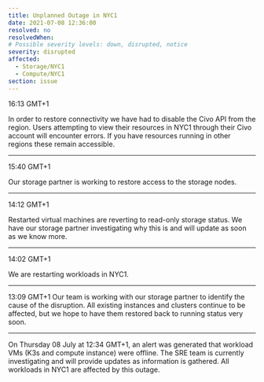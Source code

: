 ```yaml
---
title: Unplanned Outage in NYC1
date: 2021-07-08 12:36:00
resolved: no
resolvedWhen:
# Possible severity levels: down, disrupted, notice
severity: disrupted
affected:
  - Storage/NYC1
  - Compute/NYC1
section: issue
---
```

16:13 GMT+1

In order to restore connectivity we have had to disable the Civo API from the region. Users attempting to view their resources in NYC1 through their Civo account will encounter errors. If you have resources running in other regions these remain accessible.

---
15:40 GMT+1

Our storage partner is working to restore access to the storage nodes.

---
14:12 GMT+1

Restarted virtual machines are reverting to read-only storage status. We have our storage partner investigating why this is and will update as soon as we know more.

---
14:02 GMT+1

We are restarting workloads in NYC1.

---
13:09 GMT+1
Our team is working with our storage partner to identify the cause of the disruption. All existing instances and clusters continue to be affected, but we hope to have them restored back to running status very soon.

---
On Thursday 08 July at 12:34 GMT+1, an alert was generated that workload VMs (K3s and compute instance) were offline. The SRE team is currently
investigating and will provide updates as information is gathered. All workloads in NYC1 are affected by this outage. 
